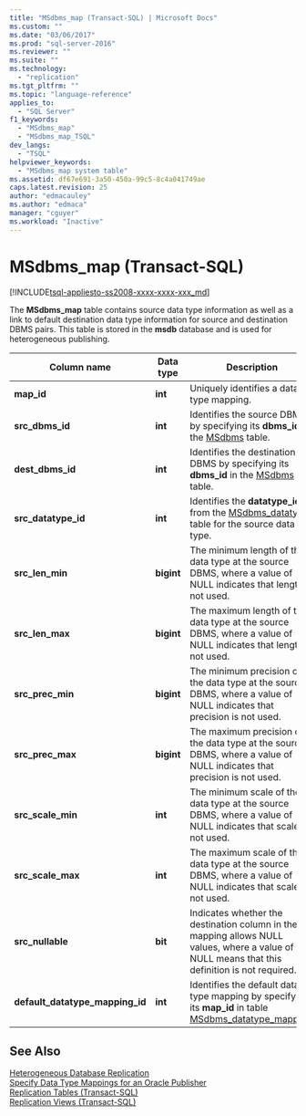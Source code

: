```yaml
---
title: "MSdbms_map (Transact-SQL) | Microsoft Docs"
ms.custom: ""
ms.date: "03/06/2017"
ms.prod: "sql-server-2016"
ms.reviewer: ""
ms.suite: ""
ms.technology: 
  - "replication"
ms.tgt_pltfrm: ""
ms.topic: "language-reference"
applies_to: 
  - "SQL Server"
f1_keywords: 
  - "MSdbms_map"
  - "MSdbms_map_TSQL"
dev_langs: 
  - "TSQL"
helpviewer_keywords: 
  - "MSdbms_map system table"
ms.assetid: df67e691-3a50-450a-99c5-8c4a041749ae
caps.latest.revision: 25
author: "edmacauley"
ms.author: "edmaca"
manager: "cguyer"
ms.workload: "Inactive"
---
```

# MSdbms_map (Transact-SQL)
[!INCLUDE[tsql-appliesto-ss2008-xxxx-xxxx-xxx_md](../../includes/tsql-appliesto-ss2008-xxxx-xxxx-xxx-md.md)]

  The **MSdbms_map** table contains source data type information as well as a link to default destination data type information for source and destination DBMS pairs. This table is stored in the **msdb** database and is used for heterogeneous publishing.  
  
|Column name|Data type|Description|  
|-----------------|---------------|-----------------|  
|**map_id**|**int**|Uniquely identifies a data type mapping.|  
|**src_dbms_id**|**int**|Identifies the source DBMS by specifying its **dbms_id** in the [MSdbms](../../relational-databases/system-tables/msdbms-transact-sql.md) table.|  
|**dest_dbms_id**|**int**|Identifies the destination DBMS by specifying its **dbms_id** in the [MSdbms](../../relational-databases/system-tables/msdbms-transact-sql.md) table.|  
|**src_datatype_id**|**int**|Identifies the **datatype_id** from the [MSdbms_datatype](../../relational-databases/system-tables/msdbms-datatype-transact-sql.md) table for the source data type.|  
|**src_len_min**|**bigint**|The minimum length of the data type at the source DBMS, where a value of NULL indicates that length is not used.|  
|**src_len_max**|**bigint**|The maximum length of the data type at the source DBMS, where a value of NULL indicates that length is not used.|  
|**src_prec_min**|**bigint**|The minimum precision of the data type at the source DBMS, where a value of NULL indicates that precision is not used.|  
|**src_prec_max**|**bigint**|The maximum precision of the data type at the source DBMS, where a value of NULL indicates that precision is not used.|  
|**src_scale_min**|**int**|The minimum scale of the data type at the source DBMS, where a value of NULL indicates that scale is not used.|  
|**src_scale_max**|**int**|The maximum scale of the data type at the source DBMS, where a value of NULL indicates that scale is not used.|  
|**src_nullable**|**bit**|Indicates whether the destination column in the mapping allows NULL values, where a value of NULL means that this definition is not required.|  
|**default_datatype_mapping_id**|**int**|Identifies the default data type mapping by specifying its **map_id** in table [MSdbms_datatype_mapping](../../relational-databases/system-tables/msdbms-datatype-mapping-transact-sql.md).|  
  
## See Also  
 [Heterogeneous Database Replication](../../relational-databases/replication/non-sql/heterogeneous-database-replication.md)   
 [Specify Data Type Mappings for an Oracle Publisher](../../relational-databases/replication/publish/specify-data-type-mappings-for-an-oracle-publisher.md)   
 [Replication Tables &#40;Transact-SQL&#41;](../../relational-databases/system-tables/replication-tables-transact-sql.md)   
 [Replication Views &#40;Transact-SQL&#41;](../../relational-databases/system-views/replication-views-transact-sql.md)  
  
  
